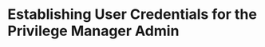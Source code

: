 [title]: # (Privilege Manager User Credentials)
[tags]: # (User Credentials,establish)
[priority]: # (210)
# Establishing User Credentials for the Privilege Manager Admin

<!-- TODO add missing information
•	Summary of Establishing User Credential for the Privilege Manager Admin
•	Reference/link to relevant KB articles and/or guidebooks.
-->
